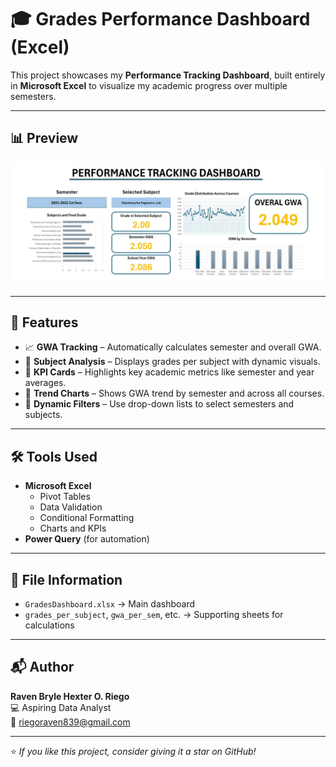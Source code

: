 # 🎓 Grades Performance Dashboard (Excel)

This project showcases my **Performance Tracking Dashboard**, built entirely in **Microsoft Excel** to visualize my academic progress over multiple semesters.

---

## 📊 Preview
<p align="center">
  <img src="gradesDashboard.JPG" alt="Grades Dashboard Preview" width="800">
</p>

---

## 🧠 Features
- 📈 **GWA Tracking** – Automatically calculates semester and overall GWA.
- 📘 **Subject Analysis** – Displays grades per subject with dynamic visuals.
- 🎯 **KPI Cards** – Highlights key academic metrics like semester and year averages.
- 📅 **Trend Charts** – Shows GWA trend by semester and across all courses.
- 🧩 **Dynamic Filters** – Use drop-down lists to select semesters and subjects.

---

## 🛠️ Tools Used
- **Microsoft Excel**
  - Pivot Tables
  - Data Validation
  - Conditional Formatting
  - Charts and KPIs
- **Power Query** (for automation)

---

## 📁 File Information
- `GradesDashboard.xlsx` → Main dashboard
- `grades_per_subject`, `gwa_per_sem`, etc. → Supporting sheets for calculations

---

## 📬 Author
**Raven Bryle Hexter O. Riego**  
💻 Aspiring Data Analyst  
📧 riegoraven839@gmail.com  

---

⭐ *If you like this project, consider giving it a star on GitHub!*
